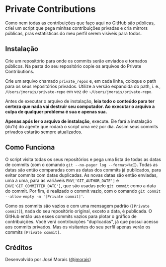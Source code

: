 Private Contributions
========

Como nem todas as contribuições que faço aqui no GitHub são públicas, criei um
script que pega minhas contribuições privadas e cria mirrors públicas, pras
estatísticas do meu perfil serem visíveis para todos.

Instalação
-------

Crie um repositório para onde os commits serão enviados e tornados públicos. Na
pasta do seu repositório copie os arquivos do Private Contributions.

Crie um arquivo chamado `private_repos` e, em cada linha, coloque o path para os
seus repositórios privados. Utilize a versão expandida do path, i. e.,
`/Users/jmorais/private-repo` em vez de `~/Users/jmorais/private-repo`.

Antes de executar o arquivo de instalação, **leia todo o conteúdo para ter certeza
que nada vai destruir seu computador. Ao executar o arquivo a culpa de qualquer
problema é sua e apenas sua.**

**Apenas após ler o arquivo de instalação**, execute. Ele fará a instalação (du'h) do
agente que rodará o script uma vez por dia. Assim seus commits privados estarão
sempre atualizados.

Como Funciona
-------

O script visita todas os seus repositórios e pega uma lista de todas as datas
de commits (com o comando `git --no-pager log --format=%cI`). Todas as datas são
então comparadas com as datas dos commits já publicados, para evitar commits com
datas duplicadas. As novas datas são então enviadas, uma a uma, para as variáveis
`ENV['GIT_AUTHOR_DATE']` e `ENV['GIT_COMMITTER_DATE']`, que são usadas pelo
`git commit` como a data do commit. Por fim, é realizado o commit vazio, com o
comando `git commit --allow-empty -m '[Private commit]'`.

Como os commits são vazios e com uma mensagem padrão (`[Private commit]`), nada
do seu repositório original, exceto a data, é publicada. O GitHub então usa esses
commits vazios para plotar o gráfico de contribuições. Você verá contribuições
"duplicadas", já que possui acesso aos commits privados. Mas os visitantes do seu
perfil apenas verão os commits `[Private commit]`.

Créditos
-------

Desenvolvido por José Morais ([@jmorais](https://github.com/jmorais))
